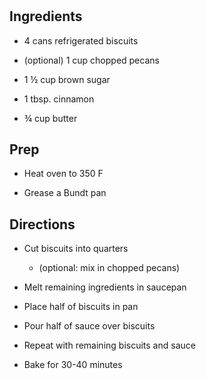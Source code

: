 # 

## Ingredients

- 4 cans refrigerated biscuits

- (optional) 1 cup chopped pecans

- 1 ½ cup brown sugar

- 1 tbsp. cinnamon

- ¾ cup butter

## Prep

- Heat oven to 350 F

- Grease a Bundt pan

## Directions

- Cut biscuits into quarters

  - (optional: mix in chopped pecans)

- Melt remaining ingredients in saucepan

- Place half of biscuits in pan

- Pour half of sauce over biscuits

- Repeat with remaining biscuits and sauce

- Bake for 30-40 minutes
